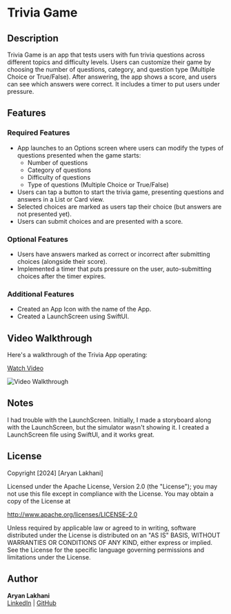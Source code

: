 # Trivia Game

## Description
Trivia Game is an app that tests users with fun trivia questions across different topics and difficulty levels. Users can customize their game by choosing the number of questions, category, and question type (Multiple Choice or True/False). After answering, the app shows a score, and users can see which answers were correct. It includes a timer to put users under pressure.

## Features
### Required Features
- App launches to an Options screen where users can modify the types of questions presented when the game starts:
  - Number of questions
  - Category of questions
  - Difficulty of questions
  - Type of questions (Multiple Choice or True/False)
- Users can tap a button to start the trivia game, presenting questions and answers in a List or Card view.
- Selected choices are marked as users tap their choice (but answers are not presented yet).
- Users can submit choices and are presented with a score.

### Optional Features
- Users have answers marked as correct or incorrect after submitting choices (alongside their score).
- Implemented a timer that puts pressure on the user, auto-submitting choices after the timer expires.

### Additional Features
- Created an App Icon with the name of the App.
- Created a LaunchScreen using SwiftUI.

## Video Walkthrough
Here's a walkthrough of the Trivia App operating:

[Watch Video](https://www.loom.com/share/11bdc3ad6a28453ead34766aebfe45a7)

![Video Walkthrough](https://cdn.loom.com/sessions/thumbnails/11bdc3ad6a28453ead34766aebfe45a7-b8ba0f92cdca305e-full-play.gif)

## Notes
I had trouble with the LaunchScreen. Initially, I made a storyboard along with the LaunchScreen, but the simulator wasn't showing it. I created a LaunchScreen file using SwiftUI, and it works great.

## License
Copyright [2024] [Aryan Lakhani]

Licensed under the Apache License, Version 2.0 (the "License");
you may not use this file except in compliance with the License.
You may obtain a copy of the License at

http://www.apache.org/licenses/LICENSE-2.0

Unless required by applicable law or agreed to in writing, software
distributed under the License is distributed on an "AS IS" BASIS,
WITHOUT WARRANTIES OR CONDITIONS OF ANY KIND, either express or implied.
See the License for the specific language governing permissions and limitations under the License.

## Author
**Aryan Lakhani**  
[LinkedIn](https://www.linkedin.com/in/jan-aryan/) | [GitHub](https://github.com/imAryanL)
